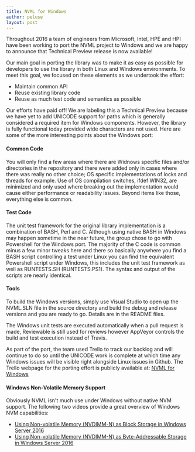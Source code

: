 ```yaml
---
title: NVML for Windows
author: peluse
layout: post
---
```


Throughout 2016 a team of engineers from Microsoft, Intel, HPE and HPI have
been working to port the NVML project to Windows and we are happy to
announce that Technical Preview release is now available!

Our main goal in porting the library was to make it as easy as
possible for developers to use the library in both Linux and Windows
environments. To meet this goal, we focused on these elements as we
undertook the effort:

* Maintain common API
* Reuse existing library code
* Reuse as much test code and semantics as possible

Our efforts have paid off! We are labeling this a Technical Preview
because we have yet to add UNICODE support for paths which is
generally considered a required item for Windows components. However,
the library is fully functional today provided wide characters are
not used. Here are some of the more interesting points about the
Windows port:

#### Common Code

You will only find a few areas where there are Widnows specific files
and/or directories in the repository and there were added only in
cases where there was really no other choice; OS specific implementations
of locks and threads for example. Use of OS compilation switches,
ifdef WIN32, are minimized and only used where breaking out the
implementation would cause either performance or readability issues.
Beyond items like those, everything else is common.

#### Test Code

The unit test framework for the original library implementation is a
combination of BASH, Perl and C. Although using native BASH in Windows
may happen sometime in the near future, the group chose to go with
Powershell for the Windows port.  The majority of the C code is common
minus a few minor tweaks here and there so basically anywhere you find
a BASH script controlling a test under Linux you can find the equivalent
Powershell script under Windows, this includes the unit test framework
as well as RUNTESTS.SH (RUNTESTS.PS1). The syntax and output of the
scripts are nearly identical.

#### Tools

To build the Windows versions, simply use Visual Studio to open up the
NVML.SLN file in the source directory and build the debug and release
versions and you are ready to go. Details are in the README files.

The Windows unit tests are executed automatically when a pull request
is made, Reviewable is still used for reviews however AppVeyor controls
the build and test execution instead of Travis.

As part of the port, the team used Trello to track our backlog and will
continue to do so until the UNICODE work is complete at which time any
Windows issues will be visible right alongside Linux issues in Github.
The Trello webpage for the porting effort is publicly available at:
[NVML for Windows](https://trello.com/b/IMPSJ4Iu/nvml-for-windows)

#### Windows Non-Volatile Memory Support

Obviously NVML isn't much use under Windows without native NVM support.
The following two videos provide a great overview of Windows NVM
capabilities:

* [Using Non-volatile Memory (NVDIMM-N) as Block Storage in Windows Server 2016](https://channel9.msdn.com/Events/Build/2016/P466)
* [Using Non-volatile Memory (NVDIMM-N) as Byte-Addressable Storage in Windows Server 2016](https://channel9.msdn.com/Events/Build/2016/P470)

